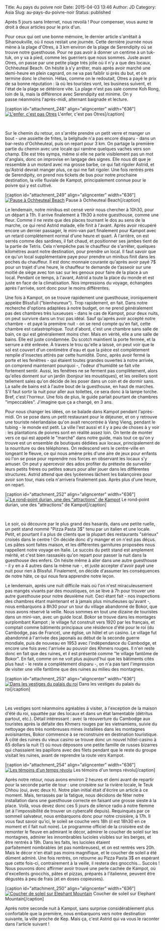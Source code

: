 Title: Au pays du poivre noir
Date: 2015-04-03 13:46
Author: JD
Category: Asia
Slug: au-pays-du-poivre-noir
Status: published

Après 5 jours sans Internet, nous revoilà ! Pour compenser, vous aurez
le droit à deux articles pour le prix d'un.

Pour ceux qui ont une bonne mémoire, le dernier article s'arrêtait à
Sihanoukville, où il nous restait une journée. Cette dernière
journée nous mène à la plage d'Otres, à 3 km environ de la plage de
Serendipity où se trouve notre guesthouse. Pour ne pas avoir à donner un
centime à un tuk-tuk, on y va à pied, comme les guerriers que nous
sommes. Juste avant Otres, on passe par une petite plage très jolie où
il n'y a que des locaux, Ochheuteal Beach. On hésite à s'y arrêter, mais
après avoir marché une demi-heure en plein cagnard, on ne va pas faiblir
si près du but, et on termine donc le chemin. Hélas, comme on le
redoutait, Otres a payé le prix de sa bonne réputation : là où les
touristes vont, les business suivent, et l'état de la plage se détériore
vite. La plage n'est pas sale comme Koh Rong, loin de là, mais la
différence avec Serendipity est minime. On y passe néanmoins
l'après-midi, alternant baignade et lecture.<!-- PELICAN_END_SUMMARY -->

[caption id="attachment\_248" align="aligncenter"
width="636"][![L'enfer, c'est pas
Otres](https://astridetjdenasie.files.wordpress.com/2015/04/sam_4393.jpg?w=636)](https://astridetjdenasie.files.wordpress.com/2015/04/sam_4393.jpg)
L'enfer, c'est pas Otres[/caption]

 

Sur le chemin du retour, on s'arrête prendre un petit verre et manger un
bout - une assiette de frites, la belgitude n'a pas encore disparu -
dans un bar-resto d'Ochheuteal, puis on repart pour 3 km. On partage la
première partie du chemin avec une locale qui ramène quelques vaches
vers son champ. Elle est très sympa, même si elle ne parle visiblement
pas un mot d'anglais, donc on improvise en langage des signes. Elle nous
dit que je ressemble à un motard avec ma grosse barbe, ce qui fait
rigoler Astrid, et qu'Astrid devrait manger plus, ce qui me fait
rigoler. Une fois rentrés près de Serendipity, on prend nos tickets de
bus pour notre prochaine destination, la ville fluviale de Kampot,
principalement connue pour le poivre qui y est cultivé.

[caption id="attachment\_249" align="aligncenter" width="636"][![Pause à
Ochheuteal
Beach](https://astridetjdenasie.files.wordpress.com/2015/04/sam_4407.jpg?w=636)](https://astridetjdenasie.files.wordpress.com/2015/04/sam_4407.jpg)
Pause à Ochheuteal Beach[/caption]

Le lendemain, notre minibus est censé venir nous chercher à 10h30, pour
un départ à 11h. Il arrive finalement à 11h30 à notre guesthouse, comme
une fleur. Comme il ne reste que des places tournant le dos au sens de
la marche, ce qui rend Astrid malade, elle finit à l'avant. Après avoir
récupéré encore un dernier passager, le mini-van part finalement pour
Kampot avec un retard complètement normal d'une heure et quart. À
l'arrière, on est serrés comme des sardines, il fait chaud, et
positionner ses jambes tient de la partie de Tetris. Cela n'empêche pas
le chauffeur de s'arrêter, quelques kilomètres avant notre destination,
pour prendre un local. Il faut savoir que ce qu'un local supplémentaire
paye pour prendre un minibus finit dans les poches du chauffeur. Il est
donc monnaie courante qu'après avoir payé 7\$ pour un trajet d'une
heure, le chauffeur te demande de t’asseoir sur une moitié de siège avec
ton sac sur les genoux pour faire de la place à un local. Pendant ce
temps, à l'avant, Astrid a toute la place du monde et est juste en face
de la climatisation. Nos impressions du voyage, échangées après
l'arrivée, sont donc pour le moins différentes.

Une fois à Kampot, on se trouve rapidement une guesthouse, ironiquement
appelée Blissfull ("bienheureux"). Trop rapidement, en fait. Dans notre
recherche d'options adaptées à notre budget, on ne prend généralement
pas des chambres très luxueuses - dans le cas de Kampot, pour deux
nuits, on peut survivre dans un truc pas idéal. Sauf qu'après avoir
accepté notre chambre - et payé la première nuit - on se rend compte
qu'en fait, cette chambre est catastrophique. Tout d'abord, c'est une
chambre sans salle de bain, ce qui est généralement moins cher. Mais en
vérité, elle a une salle de bains. Elle est juste condamnée. Du scotch
maintient la porte fermée, et la serrure a été enlevée. À travers le
trou qu'elle a laissé, on peut voir que le sol est couvert d'un
centimètre d'eau et que la pièce est complètement remplie d'insectes
attirés par cette humidité. Donc, après avoir fermé la porte et les
fenêtres - qui étaient toutes grandes ouvertes à notre arrivée, on
comprend maintenant pourquoi -, l'odeur d'humidité se fait vite
fortement sentir. Aussi, les fenêtres ne se ferment pas complètement,
alors qu'elles donnent sur un jardin (bonjour les moustiques), et les
oreillers sont tellement sales qu'on décide de les poser dans un coin et
de dormir sans. La salle de bains est à l'autre bout de la guesthouse,
en haut de marches. S'il faut sortir la nuit pour aller aux toilettes,
ce sera donc à la lampe torche. Bref, c'est l'horreur. Une fois de plus,
le guide parlait pourtant de chambres "impeccables". J'imagine que ça a
changé, en 3 ans.

Pour nous changer les idées, on se balade dans Kampot pendant
l'après-midi. On se pose dans un petit restaurant pour le déjeuner, et
on y retrouve une touriste néerlandaise qu'on avait rencontrée à Vang
Vieng, pendant le tubing - le monde est petit. La ville l'est aussi et
il y a peu de choses à y voir : les plantations de poivres sont en
réalité assez loin. On tente de monter vers ce qui est appelé le
"marché" dans notre guide, mais tout ce qu'on y trouve est un ensemble
de boutiques dédiées aux locaux, principalement de la nourriture ou des
téléphones. On redescend vers le centre-ville en longeant le fleuve, ce
qui nous amène près d'une aire de jeux pour enfants où l'on se pose pour
reprendre nos forces en observant les locaux s'y amuser. On peut y
apercevoir des ados profiter du prétexte de surveiller leurs petits
frères ou petites sœurs pour aller jouer dans les différentes
structures. Astrid attend que des lycéennes lâchent les balançoires pour
avoir son tour, mais cela n'arrivera finalement pas. Après plus d'une
heure, on repart.

[caption id="attachment\_252" align="aligncenter" width="636"][![Le
rond-point durian, une des "attractions" de
Kampot](https://astridetjdenasie.files.wordpress.com/2015/04/sam_4415.jpg?w=636)](https://astridetjdenasie.files.wordpress.com/2015/04/sam_4415.jpg)
Le rond-point durian, une des "attractions" de Kampot[/caption]

 

Le soir, où découvre par le plus grand des hasards, dans une petite
ruelle, un petit stand nommé "Pizza Pasta 3\$" tenu par un italien et
une locale. Petit, et pourtant il a plus de clients que la plupart des
restaurants "sérieux" croisés dans le centre ! On décide donc d'y manger
et on n'est pas déçus. Les pâtes sont faites maison, et les différentes
garnitures proposées nous rappellent notre voyage en Italie. Le succès
du petit stand est amplement mérité, et c'est bien rassasiés qu'on
repart pour passer la nuit dans la guesthouse des enfers. On hésite même
à aller dans une autre guesthouse - il y en a 4 autres dans la même rue
-, et juste accepter d'avoir payé une nuit pour rien à Blissful.
Finalement, on décide d'assumer les conséquences de notre hâte, ce qui
nous fera apprendre notre leçon.

Le lendemain, après une nuit difficile mais où l'on n'est
miraculeusement pas mangés vivants par des moustiques, on se lève à 7h
pour trouver une autre guesthouse pour notre deuxième nuit. Ceci étant
fait - nos inspections des chambres étant maintenant et à jamais plus
minutieuses qu'avant -, nous embarquons à 8h30 pour un tour du village
abandonné de Bokor, que nous avons réservé la veille. Nous sommes en
tout une dizaine de touristes dans un mini-van, avec un guide local.
Bokor se trouve dans les montages surplombant Kampot ; le village fut
construit vers 1920 par les français, et comptait comme bâtiments
principaux une résidence d'été pour le roi (du Cambodge, pas de France),
une église, un hôtel et un casino. Le village fut abandonné à l'arrivée
des japonais au début de la seconde guerre mondiale, puis de nouveau en
1953 avec l'indépendance du Cambodge, et encore une fois avec l'arrivée
au pouvoir des Khmers rouges. Il n'en reste donc en fait que des ruines,
et il est présenté comme "le village fantôme de Bokor". En fait, comme
on ne voit plus aujourd'hui que les bâtiments cités plus haut - le reste
a complètement disparu -, on n'a pas tant l'impression de visiter une
ville fantôme que des ruines au milieu des montagnes.

[caption id="attachment\_253" align="aligncenter" width="636"][![Dans
les vestiges du palais du
roi](https://astridetjdenasie.files.wordpress.com/2015/04/sam_4436.jpg?w=636)](https://astridetjdenasie.files.wordpress.com/2015/04/sam_4436.jpg)
Dans les vestiges du palais du roi[/caption]

 

Les vestiges sont néanmoins agréables à visiter, à l'exception de la
maison d'été du roi, squattée par des locaux et dans un état lamentable
(détritus partout, etc.). Détail intéressant : avec la réouverture du
Cambodge aux touristes après la défaite des Khmers rouges par les
vietnamiens, suivie du nettoyage des très nombreuses mines installées
dans les montagnes avoisinantes, Bokor commence à se reconstruire en
destination touristique. À côté des ruines du vieux casino se trouve
donc un nouvel hôtel-casino à 65 dollars la nuit (!) où nous déposons
une petite famille de russes bizarres qui chassaient les papillons avec
des filets pendant que le reste du groupe visitait les ruines, avant de
reprendre la route vers Kampot.

[caption id="attachment\_254" align="aligncenter" width="636"][![Les
témoins d'un temps
révolu](https://astridetjdenasie.files.wordpress.com/2015/04/pizap-com14280630435891.jpg?w=636)](https://astridetjdenasie.files.wordpress.com/2015/04/pizap-com14280630435891.jpg)
Les témoins d'un temps révolu[/caption]

Après notre retour, nous avons environ 2 heures et demi avant de
repartir pour la seconde partie de tour : une croisière sur la rivière
locale, le Teuk Chhou (oui, avec deux h). Notre plan initial était
d'écrire un article à ce moment. Mais, terrassés par la fatigue, nous
décidons de fêter notre installation dans une guesthouse correcte en
faisant une grosse sieste à la place. Voilà, vous devez donc ces 5 jours
de silence radio à notre flemme (et à l'impossibilité de trouver un
cybercafé depuis). Requinqués par ce sommeil salvateur, nous embarquons
donc pour notre croisière, à 17h. Il vous faut savoir qu'ici, le soleil
se couche vers 18h (il est 18h30 en ce moment et il fait nuit noire). Le
programme officiel de la croisière est de remonter le fleuve en admirant
le décor, admirer le coucher de soleil sur les montagnes, admirer les
innombrables lucioles visibles sur les berges, et être rentrés à 19h.
Dans les faits, les lucioles étaient parfaitement nombrables (et pas
nombreuses), et on est rentrés vers 20h. Mais le décor n'en était pas
moins magnifique, et le coucher de soleil a été dûment admiré. Une fois
rentrés, on retourne au Pizza Pasta 3\$ en espérant que cette fois-ci,
contrairement à la veille, il restera des gnocchis... Succès ! Nous
pouvons donc affirmer avoir trouvé une perle cachée de Kampot, où
d'excellents gnocchis, pâtes et pizzas, préparés à l'italienne, peuvent
être dégustés à peu de frais (et en doses copieuses).

[caption id="attachment\_250" align="aligncenter" width="636"][![Coucher
de soleil sur Elephant
Mountain](https://astridetjdenasie.files.wordpress.com/2015/04/sam_4491.jpg?w=636)](https://astridetjdenasie.files.wordpress.com/2015/04/sam_4491.jpg)
Coucher de soleil sur Elephant Mountain[/caption]

Après notre seconde nuit à Kampot, sans surprise considérablement plus
confortable que la première, nous embarquons vers notre destination
suivante, la ville proche de Kep. Mais ça, c'est Astrid qui va vous le
raconter dans l'article suivant !

